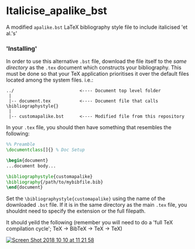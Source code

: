 # Italicise_apalike_bst
A modified `apalike.bst` LaTeX bibliography style file to include italicised 'et al.'s'


### 'Installing'

In order to use this alternative `.bst` file, download the file itself to the *same directory* as the `.tex` document which constructs your bibliography. This must be done so that your TeX application prioritises it over the default files located among the system files.
i.e.:

    ../                         <---- Document top level folder
     |
     |-- document.tex           <---- Document file that calls \bibliographystyle{}
     |
     |-- customapalike.bst      <---- Modified file from this repository
      
In your `.tex` file, you should then have something that resembles the following:

```tex
%% Preamble
\documentclass[]{} % Doc Setup

\begin{document}
...document body...

\bibliographystyle{customapalike}
\bibliography{/path/to/mybibfile.bib}
\end{document}
```

Set the `\bibliographystyle{customapalike}` using the name of the downloaded `.bst` file. If it is in the same directory as the main `.tex` file, you shouldnt need to specify the extension or the full filepath.

It should yeild the following (remember you will need to do a 'full TeX compilation cycle'; TeX -> BibTeX -> TeX -> TeX)

<a href="https://ibb.co/jeBfip"><img src="https://preview.ibb.co/njNmOp/Screen_Shot_2018_10_10_at_11_21_58.png" alt="Screen Shot 2018 10 10 at 11 21 58" border="0" /></a>
